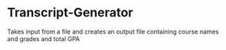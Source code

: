 # Transcript-Generator
Takes input from a file and creates an output file containing course names and grades and total GPA
